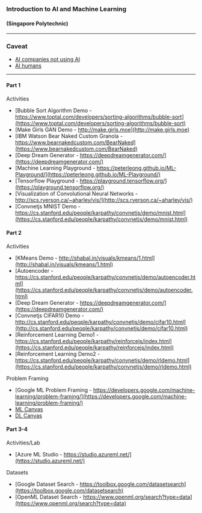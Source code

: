 
### Introduction to AI and Machine Learning 
#### (Singapore Polytechnic)
---

### Caveat
* [AI companies not using AI](https://www.theverge.com/2019/3/5/18251326/ai-startups-europe-fake-40-percent-mmc-report)
* [AI humans](https://www.nytimes.com/2019/08/16/technology/ai-humans.html)

---
#### Part 1
Activities
* [Bubble Sort Algorithm Demo - https://www.toptal.com/developers/sorting-algorithms/bubble-sort](https://www.toptal.com/developers/sorting-algorithms/bubble-sort)
* [Make Girls GAN Demo - http://make.girls.moe](http://make.girls.moe)
* [IBM Watson Bear Naked Custom Granola - https://www.bearnakedcustom.com/BearNaked](https://www.bearnakedcustom.com/BearNaked)
* [Deep Dream Generator - https://deepdreamgenerator.com/](https://deepdreamgenerator.com/)
* [Machine Learning Playground - https://peterleong.github.io/ML-Playground/](https://peterleong.github.io/ML-Playground/)
* [Tensorflow Playground - https://playground.tensorflow.org/](https://playground.tensorflow.org/)
* [Visualization of Convolutional Neural Networks - http://scs.ryerson.ca/~aharley/vis/](http://scs.ryerson.ca/~aharley/vis/)
* [Convnetjs MNIST Demo - https://cs.stanford.edu/people/karpathy/convnetjs/demo/mnist.html](https://cs.stanford.edu/people/karpathy/convnetjs/demo/mnist.html)

#### Part 2
Activities
* [KMeans Demo - http://shabal.in/visuals/kmeans/1.html](http://shabal.in/visuals/kmeans/1.html)
* [Autoencoder - https://cs.stanford.edu/people/karpathy/convnetjs/demo/autoencoder.html](https://cs.stanford.edu/people/karpathy/convnetjs/demo/autoencoder.html)
* [Deep Dream Generator - https://deepdreamgenerator.com/](https://deepdreamgenerator.com/)
* [Convnetjs CIFAR10 Demo - http://cs.stanford.edu/people/karpathy/convnetjs/demo/cifar10.html](http://cs.stanford.edu/people/karpathy/convnetjs/demo/cifar10.html)
* [Reinforcement Learning Demo1 - https://cs.stanford.edu/people/karpathy/reinforcejs/index.html](https://cs.stanford.edu/people/karpathy/reinforcejs/index.html)
* [Reinforcement Learning Demo2 - https://cs.stanford.edu/people/karpathy/convnetjs/demo/rldemo.html](https://cs.stanford.edu/people/karpathy/convnetjs/demo/rldemo.html)

Problem Framing
* [Google ML Problem Framing - https://developers.google.com/machine-learning/problem-framing/](https://developers.google.com/machine-learning/problem-framing/)
* [ML Canvas](http://www.louisdorard.com/ml-canvas/)
* [DL Canvas](https://medium.com/intuitionmachine/introducing-the-deep-learning-canvas-a2e80a998f11)

#### Part 3-4
Activities/Lab
* [Azure ML Studio - https://studio.azureml.net/](https://studio.azureml.net/)

Datasets
* [Google Dataset Search - https://toolbox.google.com/datasetsearch](https://toolbox.google.com/datasetsearch)
* [OpenML Dataset Search - https://www.openml.org/search?type=data](https://www.openml.org/search?type=data)


